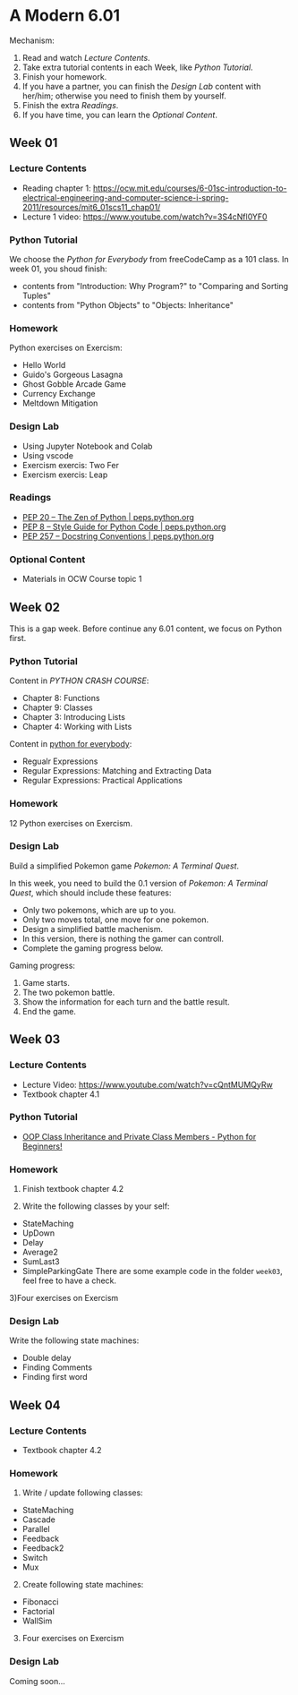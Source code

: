 # A Modern 6.01
Mechanism:
1. Read and watch *Lecture Contents*.
2. Take extra tutorial contents in each Week, like *Python Tutorial*.
3. Finish your homework.
4. If you have a partner, you can finish the *Design Lab* content  with her/him; otherwise you need to finish them by yourself.
5. Finish the extra *Readings*.
6. If you have time, you can learn the *Optional Content*.

## Week 01
### Lecture Contents
- Reading chapter 1: https://ocw.mit.edu/courses/6-01sc-introduction-to-electrical-engineering-and-computer-science-i-spring-2011/resources/mit6_01scs11_chap01/
- Lecture 1 video: https://www.youtube.com/watch?v=3S4cNfl0YF0

### Python Tutorial
We choose the *Python for Everybody* from freeCodeCamp as a 101 class. In week 01, you shoud finish:
- contents from "Introduction: Why Program?" to "Comparing and Sorting Tuples"
- contents from "Python Objects" to "Objects: Inheritance"

### Homework
Python exercises on Exercism:
- Hello World
- Guido's Gorgeous Lasagna
- Ghost Gobble Arcade Game
- Currency Exchange
- Meltdown Mitigation

### Design Lab
- Using Jupyter Notebook and Colab
- Using vscode
- Exercism exercis: Two Fer
- Exercism exercis: Leap

### Readings
- [PEP 20 – The Zen of Python | peps.python.org](https://peps.python.org/pep-0020/)
- [PEP 8 – Style Guide for Python Code | peps.python.org](https://peps.python.org/pep-0008/)
- [PEP 257 – Docstring Conventions | peps.python.org](https://peps.python.org/pep-0257/)

### Optional Content
- Materials in OCW Course topic 1

## Week 02
This is a gap week. Before continue any 6.01 content, we focus on Python first.

### Python Tutorial
Content in *PYTHON CRASH COURSE*:
- Chapter 8: Functions
- Chapter 9: Classes
- Chapter 3: Introducing Lists
- Chapter 4: Working with Lists

Content in [python for everybody](https://www.freecodecamp.org/learn/scientific-computing-with-python/#python-for-everybody):
- Regualr Expressions
- Regular Expressions: Matching and Extracting Data
- Regular Expressions: Practical Applications

### Homework
12 Python exercises on Exercism.

### Design Lab
Build a simplified Pokemon game *Pokemon: A Terminal Quest*.

In this week, you need to build the 0.1 version of *Pokemon: A Terminal Quest*, which should include these features:
- Only two pokemons, which are up to you.
- Only two moves total, one move for one pokemon.
- Design a simplified battle machenism.
- In this version, there is nothing the gamer can controll.
- Complete the gaming progress below.

Gaming progress:
1. Game starts.
2. The two pokemon battle.
3. Show the information for each turn and the battle result.
4. End the game.

## Week 03

### Lecture Contents
- Lecture Video: https://www.youtube.com/watch?v=cQntMUMQyRw
- Textbook chapter 4.1

### Python Tutorial
- [OOP Class Inheritance and Private Class Members - Python for Beginners!](https://www.youtube.com/watch?v=6c6NYPjO_rI)

### Homework
1) Finish textbook chapter 4.2

2) Write the following classes by your self:
- StateMaching
- UpDown
- Delay
- Average2
- SumLast3
- SimpleParkingGate
There are some example code in the folder `week03`, feel free to have a check.

3)Four exercises on Exercism

### Design Lab
Write the following state machines:
- Double delay
- Finding Comments
- Finding first word

## Week 04

### Lecture Contents
- Textbook chapter 4.2

### Homework
1) Write / update following classes:
- StateMaching
- Cascade
- Parallel
- Feedback
- Feedback2
- Switch
- Mux

2) Create following state machines:
- Fibonacci
- Factorial
- WallSim

3) Four exercises on Exercism

### Design Lab
Coming soon...